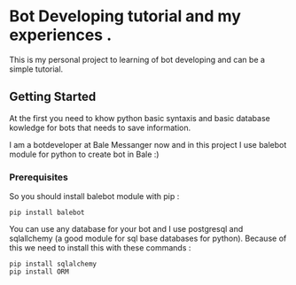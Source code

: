 # Bot Developing tutorial and my experiences .

This is my personal project to learning of bot developing and can be a simple tutorial.


## Getting Started

At the first you need to khow python basic syntaxis and basic database kowledge for bots that needs to save information.

I am a botdeveloper at Bale Messanger now and in this project I use balebot module for python to create bot in Bale :)

### Prerequisites

So you should install balebot module with pip :

```
pip install balebot
```

You can use any database for your bot and I use postgresql and sqlallchemy (a good module for sql base databases for python). 
Because of this we need to install this with these commands :

```
pip install sqlalchemy
pip install ORM
```

